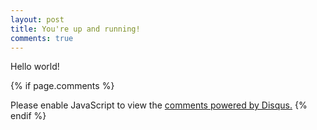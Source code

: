 ```yaml
---
layout: post
title: You're up and running!
comments: true
---
```


Hello world!

{% if page.comments %}
  <div id="disqus_thread"></div>
  <script>
    var disqus_config = function () {
      this.page.url = 'https://esin88.github.io/Hello-World/'
      this.page.identifier = '2018-01-11-Hello-World.md'
    };
    (function() { // DON'T EDIT BELOW THIS LINE
      var d = document, s = d.createElement('script');
      s.src = 'https://esin88.disqus.com/embed.js';
      s.setAttribute('data-timestamp', +new Date());
      (d.head || d.body).appendChild(s);
    })();
  </script>
  <noscript>Please enable JavaScript to view the <a href="https://disqus.com/?ref_noscript">comments powered by Disqus.</a></noscript>
{% endif %}
